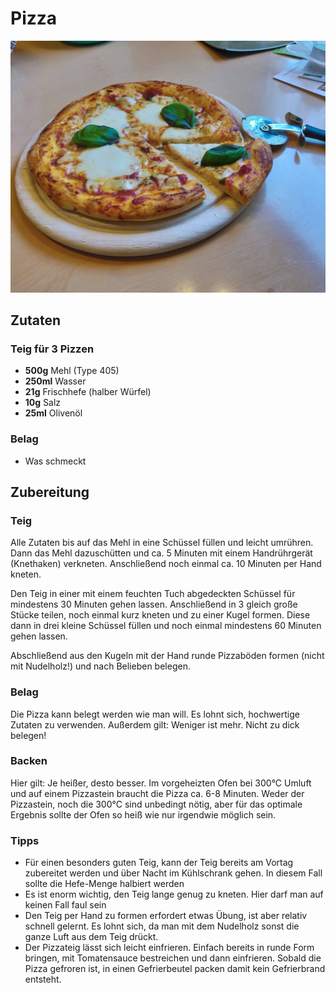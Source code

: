 # Pizza

![](/images/pizza.jpg)

## Zutaten

### Teig für 3 Pizzen

- **500g** Mehl (Type 405)
- **250ml** Wasser
- **21g** Frischhefe (halber Würfel)
- **10g** Salz
- **25ml** Olivenöl

### Belag

- Was schmeckt

## Zubereitung

### Teig

Alle Zutaten bis auf das Mehl in eine Schüssel füllen und leicht umrühren.
Dann das Mehl dazuschütten und ca. 5 Minuten mit einem Handrührgerät (Knethaken)
verkneten. Anschließend noch einmal ca. 10 Minuten per Hand kneten.

Den Teig in einer mit einem feuchten Tuch abgedeckten Schüssel für mindestens 30
Minuten gehen lassen. Anschließend in 3 gleich große Stücke teilen, noch einmal
kurz kneten und zu einer Kugel formen. Diese dann in drei kleine Schüssel füllen
und noch einmal mindestens 60 Minuten gehen lassen.

Abschließend aus den Kugeln mit der Hand runde Pizzaböden formen (nicht mit
Nudelholz!) und nach Belieben belegen.

### Belag

Die Pizza kann belegt werden wie man will. Es lohnt sich, hochwertige Zutaten
zu verwenden. Außerdem gilt: Weniger ist mehr. Nicht zu dick belegen!

### Backen

Hier gilt: Je heißer, desto besser. Im vorgeheizten Ofen bei 300°C Umluft und
auf einem Pizzastein braucht die Pizza ca. 6-8 Minuten.
Weder der Pizzastein, noch die 300°C sind unbedingt nötig, aber für das optimale
Ergebnis sollte der Ofen so heiß wie nur irgendwie möglich sein.

### Tipps

- Für einen besonders guten Teig, kann der Teig bereits am Vortag zubereitet
  werden und über Nacht im Kühlschrank gehen. In diesem Fall sollte die
  Hefe-Menge halbiert werden
- Es ist enorm wichtig, den Teig lange genug zu kneten. Hier darf man auf keinen
  Fall faul sein
- Den Teig per Hand zu formen erfordert etwas Übung, ist aber relativ schnell
  gelernt. Es lohnt sich, da man mit dem Nudelholz sonst die ganze Luft aus dem
  Teig drückt.
- Der Pizzateig lässt sich leicht einfrieren. Einfach bereits in runde Form
  bringen, mit Tomatensauce bestreichen und dann einfrieren. Sobald die Pizza
  gefroren ist, in einen Gefrierbeutel packen damit kein Gefrierbrand entsteht.
